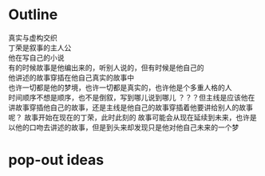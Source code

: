 Outline
=======
真实与虚构交织  
丁荣是叙事的主人公  
他在写自己的小说  
有的时候故事是他编出来的，听别人说的，但有时候是他自己的  
他讲述的故事穿插在他自己真实的故事中  
也许一切都是他的梦境，也许一切都是真实的，也许他是个多重人格的人  
时间顺序不想是顺序，也不是倒叙，写到哪儿说到哪儿  ？？？但主线是应该他在讲故事穿插他自己的故事，还是主线是他自己的故事穿插着他要讲给别人的故事呢？ 故事开始在现在的丁荣，此时此刻的         故事可能会从现在延续到未来，也许是以他的口吻去讲述的故事，但是到头来却发现只是他对他自己未来的一个梦

pop-out ideas
=======
